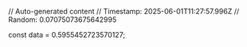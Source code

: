 // Auto-generated content
// Timestamp: 2025-06-01T11:27:57.996Z
// Random: 0.07075073675642995

const data = 0.5955452723570127;